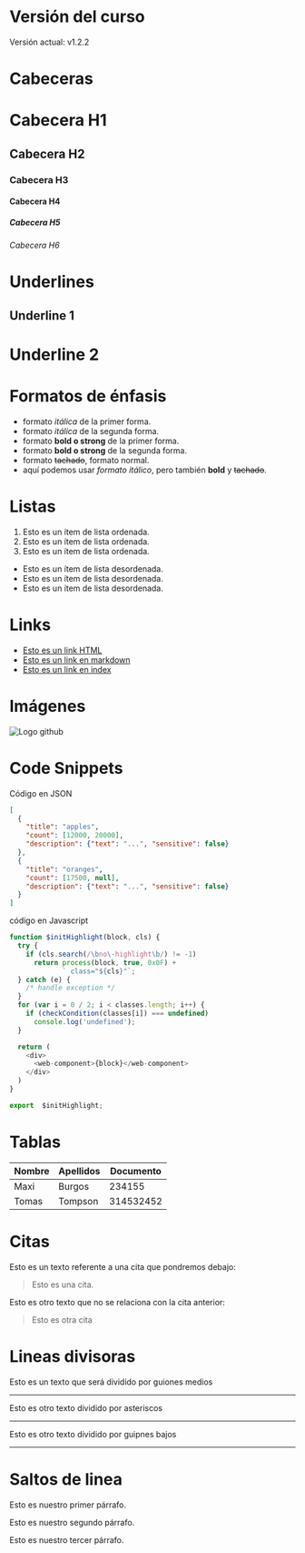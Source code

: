 # Versión del curso
Versión actual: v1.2.2

# Cabeceras

# Cabecera H1
## Cabecera H2
### Cabecera H3
#### Cabecera H4
##### Cabecera H5
###### Cabecera H6

# Underlines

Underline 1
-----------

Underline 2
===========

# Formatos de énfasis

- formato *itálica* de la primer forma.
- formato _itálica_ de la segunda forma.
- formato **bold o strong** de la primer forma.
- formato __bold o strong__ de la segunda forma.
- formato ~~tachado~~, formato normal.
- aquí podemos usar *formato itálico*, pero también **bold** y ~~tachado~~.
 
# Listas

 1. Esto es un ítem de lista ordenada.
 2. Esto es un ítem de lista ordenada.
 3. Esto es un ítem de lista ordenada.

 - Esto es un ítem de lista desordenada.
 - Esto es un ítem de lista desordenada.
 - Esto es un ítem de lista desordenada.
 
# Links
- <a href="http://www.google.com">Esto es un link HTML</a>
- [Esto es un link en markdown](http://www.google.com)
- [Esto es un link en index](index.html)

# Imágenes
![Logo github](https://www.startpage.com/av/proxy-image?piurl=https%3A%2F%2Fgithub.githubassets.com%2Fimages%2Fmodules%2Fopen_graph%2Fgithub-mark.png&sp=1595180197T0e33ded2f4510e721bfd4113a9cfdc7849d5062f0b634f1b641b5b9d1fee1082)

# Code Snippets
Código en JSON
```JSON
[
  {
    "title": "apples",
    "count": [12000, 20000],
    "description": {"text": "...", "sensitive": false}
  },
  {
    "title": "oranges",
    "count": [17500, null],
    "description": {"text": "...", "sensitive": false}
  }
]
```
código en Javascript
```Javascript
function $initHighlight(block, cls) {
  try {
    if (cls.search(/\bno\-highlight\b/) != -1)
      return process(block, true, 0x0F) +
             ` class="${cls}"`;
  } catch (e) {
    /* handle exception */
  }
  for (var i = 0 / 2; i < classes.length; i++) {
    if (checkCondition(classes[i]) === undefined)
      console.log('undefined');
  }

  return (
    <div>
      <web-component>{block}</web-component>
    </div>
  )
}

export  $initHighlight;
```
# Tablas
| Nombre | Apellidos | Documento |
|-|-|-|
| Maxi | Burgos | 234155 |
| Tomas | Tompson | 314532452 |

# Citas
Esto es un texto referente a una cita que pondremos debajo: 
> Esto es una cita.

Esto es otro texto que no se relaciona con la cita anterior:
> Esto es otra cita

# Lineas divisoras
Esto es un texto que será dividido por guiones medios

---
Esto es otro texto dividido por asteriscos

***
Esto es otro texto dividido por guipnes bajos
___

# Saltos de linea
Esto es nuestro primer párrafo.

Esto es nuestro segundo párrafo.

Esto es nuestro tercer párrafo.